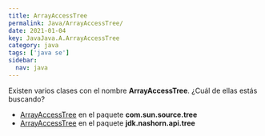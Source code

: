 ```yaml
---
title: ArrayAccessTree
permalink: Java/ArrayAccessTree/
date: 2021-01-04
key: JavaJava.A.ArrayAccessTree
category: java
tags: ['java se']
sidebar: 
  nav: java
---
```


Existen varios clases con el nombre **ArrayAccessTree**. ¿Cuál de ellas estás buscando?
<ul>
<li><a href="/Java/ArrayAccessTree-com-sun-source-tree/">ArrayAccessTree</a> en el paquete <strong>com.sun.source.tree</strong></li>
<li><a href="/Java/ArrayAccessTree-jdk-nashorn-api-tree/">ArrayAccessTree</a> en el paquete <strong>jdk.nashorn.api.tree</strong></li>
<ul>
